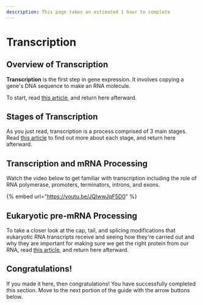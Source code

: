 ```yaml
---
description: This page takes an estimated 1 hour to complete
---
```


# Transcription

## Overview of Transcription

**Transcription** is the first step in gene expression. It involves copying a gene's DNA sequence to make an RNA molecule.

To start, read [this article](https://www.khanacademy.org/science/biology/gene-expression-central-dogma/transcription-of-dna-into-rna/a/overview-of-transcription), and return here afterward.

## Stages of Transcription

As you just read, transcription is a process comprised of 3 main stages. Read [this article](https://www.khanacademy.org/science/biology/gene-expression-central-dogma/transcription-of-dna-into-rna/a/stages-of-transcription) to find out more about each stage, and return here afterward.

## Transcription and mRNA Processing

Watch the video below to get familiar with transcription including the role of RNA polymerase, promoters, terminators, introns, and exons.

{% embed url="https://youtu.be/JQIwwJqF5D0" %}

## Eukaryotic pre-mRNA Processing

To take a closer look at the cap, tail, and splicing modifications that eukaryotic RNA transcripts receive and seeing how they're carried out and why they are important for making sure we get the right protein from our RNA, read [this article](https://www.khanacademy.org/science/biology/gene-expression-central-dogma/transcription-of-dna-into-rna/a/eukaryotic-pre-mrna-processing), and return here afterward.

## Congratulations!

If you made it here, then congratulations! You have successfully completed this section. Move to the next portion of the guide with the arrow buttons below.
